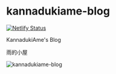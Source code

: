 # kannadukiame-blog

[![Netlify Status](https://api.netlify.com/api/v1/badges/228188a4-00d2-407c-af77-cc0c3b1dc103/deploy-status)](https://app.netlify.com/sites/kannadukiame/deploys)

KannadukiAme's Blog

雨的小屋

![kannadukiame-blog](https://raw.githubusercontent.com/KannadukiAme/kannadukiame-blog-alternative/master/public/images/shoujo_shuumatsu_ryokou_14.jpg)
